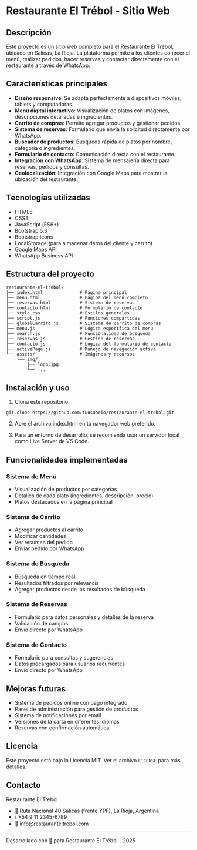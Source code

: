# Restaurante El Trébol - Sitio Web

## Descripción
Este proyecto es un sitio web completo para el Restaurante El Trébol, ubicado en Salicas, La Rioja. La plataforma permite a los clientes conocer el menú, realizar pedidos, hacer reservas y contactar directamente con el restaurante a través de WhatsApp.

## Características principales

- **Diseño responsive**: Se adapta perfectamente a dispositivos móviles, tablets y computadoras.
- **Menú digital interactivo**: Visualización de platos con imágenes, descripciones detalladas e ingredientes.
- **Carrito de compras**: Permite agregar productos y gestionar pedidos.
- **Sistema de reservas**: Formulario que envía la solicitud directamente por WhatsApp.
- **Buscador de productos**: Búsqueda rápida de platos por nombre, categoría o ingredientes.
- **Formulario de contacto**: Comunicación directa con el restaurante.
- **Integración con WhatsApp**: Sistema de mensajería directa para reservas, pedidos y consultas.
- **Geolocalización**: Integración con Google Maps para mostrar la ubicación del restaurante.

## Tecnologías utilizadas

- HTML5
- CSS3
- JavaScript (ES6+)
- Bootstrap 5.3
- Bootstrap Icons
- LocalStorage (para almacenar datos del cliente y carrito)
- Google Maps API
- WhatsApp Business API

## Estructura del proyecto

```
restaurante-el-trebol/
├── index.html              # Página principal
├── menu.html               # Página del menú completo
├── reservas.html           # Sistema de reservas
├── contacto.html           # Formulario de contacto
├── style.css               # Estilos generales
├── script.js               # Funciones compartidas
├── globalCarrito.js        # Sistema de carrito de compras
├── menu.js                 # Lógica específica del menú
├── search.js               # Funcionalidad de búsqueda
├── reservas.js             # Gestión de reservas
├── contacto.js             # Lógica del formulario de contacto
├── activePage.js           # Manejo de navegación activa
└── assets/                 # Imágenes y recursos
    └── img/
        ├── logo.jpg
        └── ...
```

## Instalación y uso

1. Clona este repositorio:
```
git clone https://github.com/tuusuario/restaurante-el-trebol.git
```

2. Abre el archivo index.html en tu navegador web preferido.

3. Para un entorno de desarrollo, se recomienda usar un servidor local como Live Server de VS Code.

## Funcionalidades implementadas

### Sistema de Menú
- Visualización de productos por categorías
- Detalles de cada plato (ingredientes, descripción, precio)
- Platos destacados en la página principal

### Sistema de Carrito
- Agregar productos al carrito
- Modificar cantidades
- Ver resumen del pedido
- Enviar pedido por WhatsApp

### Sistema de Búsqueda
- Búsqueda en tiempo real
- Resultados filtrados por relevancia
- Agregar productos desde los resultados de búsqueda

### Sistema de Reservas
- Formulario para datos personales y detalles de la reserva
- Validación de campos
- Envío directo por WhatsApp

### Sistema de Contacto
- Formulario para consultas y sugerencias
- Datos precargados para usuarios recurrentes
- Envío directo por WhatsApp

## Mejoras futuras

- Sistema de pedidos online con pago integrado
- Panel de administración para gestión de productos
- Sistema de notificaciones por email
- Versiones de la carta en diferentes idiomas
- Reservas con confirmación automática

## Licencia

Este proyecto está bajo la Licencia MIT. Ver el archivo `LICENSE` para más detalles.

## Contacto

Restaurante El Trébol
- 📍 Ruta Nacional 40 Salicas (frente YPF), La Rioja, Argentina
- 📞 +54 9 11 2345-6789
- 📧 info@restauranteltrebol.com

---

Desarrollado con 💚 para Restaurante El Trébol - 2025
